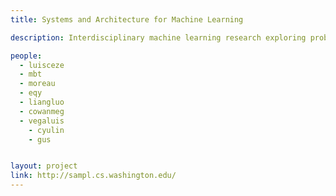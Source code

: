 ```yaml
---
title: Systems and Architecture for Machine Learning

description: Interdisciplinary machine learning research exploring problems spanning multiple layers of the system stack including deep learning frameworks, specialized hardware for training and inference, new intermediate representations, differentiable programming, and various applications. 

people:
  - luisceze
  - mbt
  - moreau
  - eqy
  - liangluo
  - cowanmeg
  - vegaluis
	- cyulin
	- gus


layout: project
link: http://sampl.cs.washington.edu/
---
```


